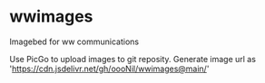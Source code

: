 # wwimages
Imagebed for ww communications

Use PicGo to upload images to git reposity. Generate image url as 'https://cdn.jsdelivr.net/gh/oooNil/wwimages@main/'
